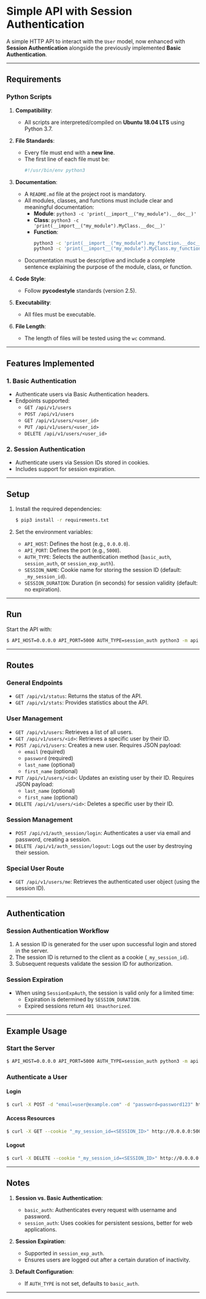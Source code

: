 # Simple API with Session Authentication

A simple HTTP API to interact with the `User` model, now enhanced with **Session Authentication** alongside the previously implemented **Basic Authentication**.

---

## Requirements

### Python Scripts

1. **Compatibility**:
    - All scripts are interpreted/compiled on **Ubuntu 18.04 LTS** using Python 3.7.

2. **File Standards**:
    - Every file must end with a **new line**.
    - The first line of each file must be:
      ```python
      #!/usr/bin/env python3
      ```

3. **Documentation**:
    - A `README.md` file at the project root is mandatory.
    - All modules, classes, and functions must include clear and meaningful documentation:
        - **Module**: `python3 -c 'print(__import__("my_module").__doc__)'`
        - **Class**: `python3 -c 'print(__import__("my_module").MyClass.__doc__)'`
        - **Function**:
          ```bash
          python3 -c 'print(__import__("my_module").my_function.__doc__)'
          python3 -c 'print(__import__("my_module").MyClass.my_function.__doc__)'
          ```
    - Documentation must be descriptive and include a complete sentence explaining the purpose of the module, class, or function.

4. **Code Style**:
    - Follow **pycodestyle** standards (version 2.5).

5. **Executability**:
    - All files must be executable.

6. **File Length**:
    - The length of files will be tested using the `wc` command.

---

## Features Implemented

### 1. **Basic Authentication**
- Authenticate users via Basic Authentication headers.
- Endpoints supported:
    - `GET /api/v1/users`
    - `POST /api/v1/users`
    - `GET /api/v1/users/<user_id>`
    - `PUT /api/v1/users/<user_id>`
    - `DELETE /api/v1/users/<user_id>`

### 2. **Session Authentication**
- Authenticate users via Session IDs stored in cookies.
- Includes support for session expiration.

---

## Setup

1. Install the required dependencies:

   ```bash
   $ pip3 install -r requirements.txt
   ```

2. Set the environment variables:

    - `API_HOST`: Defines the host (e.g., `0.0.0.0`).
    - `API_PORT`: Defines the port (e.g., `5000`).
    - `AUTH_TYPE`: Selects the authentication method (`basic_auth`, `session_auth`, or `session_exp_auth`).
    - `SESSION_NAME`: Cookie name for storing the session ID (default: `_my_session_id`).
    - `SESSION_DURATION`: Duration (in seconds) for session validity (default: no expiration).

---

## Run

Start the API with:

```bash
$ API_HOST=0.0.0.0 API_PORT=5000 AUTH_TYPE=session_auth python3 -m api.v1.app
```

---

## Routes

### General Endpoints

- `GET /api/v1/status`: Returns the status of the API.
- `GET /api/v1/stats`: Provides statistics about the API.

### User Management

- `GET /api/v1/users`: Retrieves a list of all users.
- `GET /api/v1/users/<id>`: Retrieves a specific user by their ID.
- `POST /api/v1/users`: Creates a new user. Requires JSON payload:
    - `email` (required)
    - `password` (required)
    - `last_name` (optional)
    - `first_name` (optional)
- `PUT /api/v1/users/<id>`: Updates an existing user by their ID. Requires JSON payload:
    - `last_name` (optional)
    - `first_name` (optional)
- `DELETE /api/v1/users/<id>`: Deletes a specific user by their ID.

### Session Management

- `POST /api/v1/auth_session/login`: Authenticates a user via email and password, creating a session.
- `DELETE /api/v1/auth_session/logout`: Logs out the user by destroying their session.

### Special User Route

- `GET /api/v1/users/me`: Retrieves the authenticated user object (using the session ID).

---

## Authentication

### Session Authentication Workflow

1. A session ID is generated for the user upon successful login and stored in the server.
2. The session ID is returned to the client as a cookie (`_my_session_id`).
3. Subsequent requests validate the session ID for authorization.

### Session Expiration

- When using `SessionExpAuth`, the session is valid only for a limited time:
    - Expiration is determined by `SESSION_DURATION`.
    - Expired sessions return `401 Unauthorized`.

---

## Example Usage

### Start the Server

```bash
$ API_HOST=0.0.0.0 API_PORT=5000 AUTH_TYPE=session_auth python3 -m api.v1.app
```

### Authenticate a User

#### Login

```bash
$ curl -X POST -d "email=user@example.com" -d "password=password123" http://0.0.0.0:5000/api/v1/auth_session/login
```

#### Access Resources

```bash
$ curl -X GET --cookie "_my_session_id=<SESSION_ID>" http://0.0.0.0:5000/api/v1/users/me
```

#### Logout

```bash
$ curl -X DELETE --cookie "_my_session_id=<SESSION_ID>" http://0.0.0.0:5000/api/v1/auth_session/logout
```

---

## Notes

1. **Session vs. Basic Authentication**:
    - `basic_auth`: Authenticates every request with username and password.
    - `session_auth`: Uses cookies for persistent sessions, better for web applications.

2. **Session Expiration**:
    - Supported in `session_exp_auth`.
    - Ensures users are logged out after a certain duration of inactivity.

3. **Default Configuration**:
    - If `AUTH_TYPE` is not set, defaults to `basic_auth`.

---
